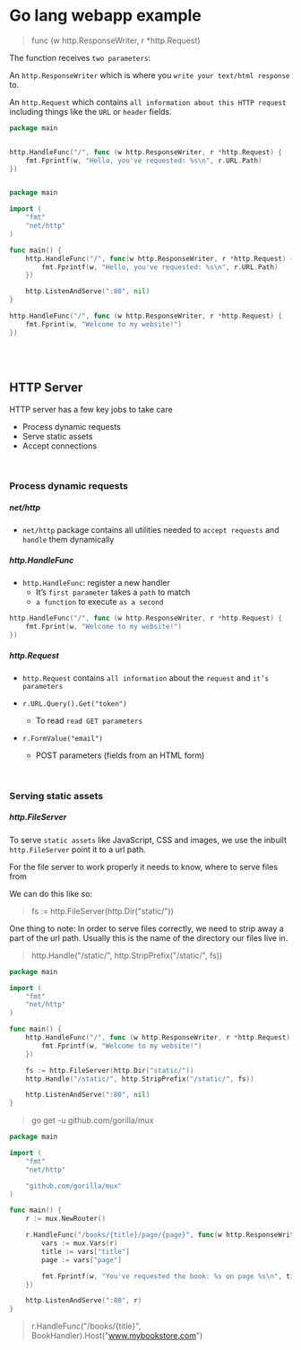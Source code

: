# Go lang webapp example

> func (w http.ResponseWriter, r *http.Request)

The function receives `two parameters`:

An `http.ResponseWriter` which is where you `write your text/html response` to.

An `http.Request` which contains `all information about this HTTP request` including things like the `URL` or `header` fields.


```go
package main


```




```go

http.HandleFunc("/", func (w http.ResponseWriter, r *http.Request) {
    fmt.Fprintf(w, "Hello, you've requested: %s\n", r.URL.Path)
})

```


```go

package main

import (
    "fmt"
    "net/http"
)

func main() {
    http.HandleFunc("/", func(w http.ResponseWriter, r *http.Request) {
        fmt.Fprintf(w, "Hello, you've requested: %s\n", r.URL.Path)
    })

    http.ListenAndServe(":80", nil)
}

```



```go
http.HandleFunc("/", func (w http.ResponseWriter, r *http.Request) {
    fmt.Fprint(w, "Welcome to my website!")
})
```

<br />
<br />

## HTTP Server

HTTP server has a few key jobs to take care

- Process dynamic requests
- Serve static assets
- Accept connections


<br />

### Process dynamic requests

##### net/http
- `net/http` package contains all utilities needed to `accept requests` and `handle` them dynamically

##### http.HandleFunc
- `http.HandleFunc`: register a new handler
    - It’s `first parameter` takes a `path` to match
    - `a function` to execute `as a second`

```go
http.HandleFunc("/", func (w http.ResponseWriter, r *http.Request) {
    fmt.Fprint(w, "Welcome to my website!")
})
```

##### http.Request

- `http.Request` contains `all information` about the `request` and `it’s parameters`

- `r.URL.Query().Get("token")`
    - To read `read GET parameters`

- `r.FormValue("email")`
    - POST parameters (fields from an HTML form)


<br />

### Serving static assets

##### http.FileServer

To serve `static assets` like JavaScript, CSS and images, we use the inbuilt `http.FileServer` point it to a url path.

For the file server to work properly it needs to know, where to serve files from

We can do this like so:

> fs := http.FileServer(http.Dir("static/"))

One thing to note: In order to serve files correctly, we need to strip away a part of the url path. Usually this is the name of the directory our files live in.

> http.Handle("/static/", http.StripPrefix("/static/", fs))


```go
package main

import (
    "fmt"
    "net/http"
)

func main() {
    http.HandleFunc("/", func (w http.ResponseWriter, r *http.Request) {
        fmt.Fprintf(w, "Welcome to my website!")
    })

    fs := http.FileServer(http.Dir("static/"))
    http.Handle("/static/", http.StripPrefix("/static/", fs))

    http.ListenAndServe(":80", nil)
}
```


> go get -u github.com/gorilla/mux


```go
package main

import (
    "fmt"
    "net/http"

    "github.com/gorilla/mux"
)

func main() {
    r := mux.NewRouter()

    r.HandleFunc("/books/{title}/page/{page}", func(w http.ResponseWriter, r *http.Request) {
        vars := mux.Vars(r)
        title := vars["title"]
        page := vars["page"]

        fmt.Fprintf(w, "You've requested the book: %s on page %s\n", title, page)
    })

    http.ListenAndServe(":80", r)
}
```


> r.HandleFunc("/books/{title}", BookHandler).Host("www.mybookstore.com")




